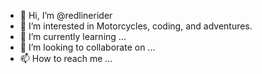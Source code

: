 - 👋 Hi, I’m @redlinerider
- 👀 I’m interested in Motorcycles, coding, and adventures.
- 🌱 I’m currently learning ...
- 💞️ I’m looking to collaborate on ...
- 📫 How to reach me ...

<!---
redlinerider/redlinerider is a ✨ special ✨ repository because its `README.md` (this file) appears on your GitHub profile.
You can click the Preview link to take a look at your changes.
--->
